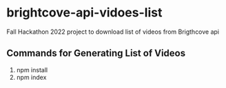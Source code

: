 # brightcove-api-vidoes-list
Fall Hackathon 2022 project to download list of videos from Brigthcove api

## Commands for Generating List of Videos
1) npm install
2) npm index
